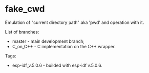 # fake_cwd
Emulation of "current directory path" aka 'pwd' and operation with it.

List of branches: 

- master   - main development branch;
- C_on_C++ - C implementation on the C++ wrapper.


Tags:

- esp-idf_v.5.0.6 - builded with esp-idf v.5.0.6. 

